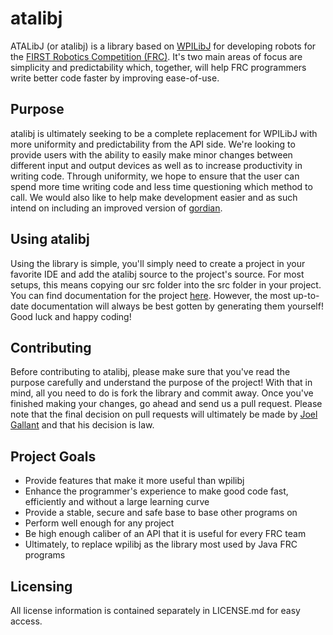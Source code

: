 # atalibj #

ATALibJ (or atalibj) is a library based on [WPILibJ](http://firstforge.wpi.edu/sf/projects/wpilib) for developing robots for the [FIRST Robotics Competition (FRC)](http://www.usfirst.org/). It's two main areas of focus are simplicity and predictability which, together, will help FRC programmers write better code faster by improving ease-of-use.

## Purpose ##

atalibj is ultimately seeking to be a complete replacement for WPILibJ with more uniformity and predictability from the API side. We're looking to provide users with the ability to easily make minor changes between different input and output devices as well as to increase productivity in writing code. Through uniformity, we hope to ensure that the user can spend more time writing code and less time questioning which method to call. We would also like to help make development easier and as such intend on including an improved version of [gordian](https://github.com/Team4334/gordian).

## Using atalibj ##

Using the library is simple, you'll simply need to create a project in your favorite IDE and add the atalibj source to the project's source. For most setups, this means copying our src folder into the src folder in your project. You can find documentation for the project [here](http://summer-of-first.github.io/atalibj/doc/). However, the most up-to-date documentation will always be best gotten by generating them yourself! Good luck and happy coding!

## Contributing ##

Before contributing to atalibj, please make sure that you've read the purpose carefully and understand the purpose of the project! With that in mind, all you need to do is fork the library and commit away. Once you've finished making your changes, go ahead and send us a pull request. Please note that the final decision on pull requests will ultimately be made by [Joel Gallant](https://github.com/joelg236) and that his decision is law.

## Project Goals ##

* Provide features that make it more useful than wpilibj
* Enhance the programmer's experience to make good code fast, efficiently and without a large learning curve
* Provide a stable, secure and safe base to base other programs on
* Perform well enough for any project
* Be high enough caliber of an API that it is useful for every FRC team
* Ultimately, to replace wpilibj as the library most used by Java FRC programs

## Licensing ##

All license information is contained separately in LICENSE.md for easy access.
